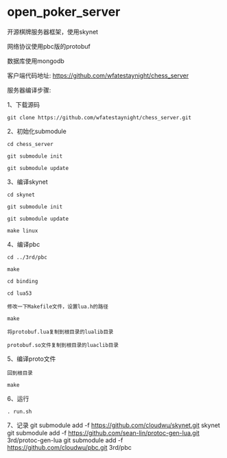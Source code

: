 # open_poker_server



开源棋牌服务器框架，使用skynet

网络协议使用pbc版的protobuf

数据库使用mongodb

客户端代码地址: https://github.com/wfatestaynight/chess_server

服务器编译步骤:

1、下载源码

    git clone https://github.com/wfatestaynight/chess_server.git

2、初始化submodule

    cd chess_server

    git submodule init

    git submodule update

3、编译skynet

    cd skynet

    git submodule init

    git submodule update

    make linux

4、编译pbc

    cd ../3rd/pbc

    make

    cd binding

    cd lua53

    修改一下Makefile文件，设置lua.h的路径

    make

    将protobuf.lua复制到根目录的lualib目录

    protobuf.so文件复制到根目录的luaclib目录

5、编译proto文件

    回到根目录

    make

6、运行

    . run.sh

7、记录
	git submodule add -f https://github.com/cloudwu/skynet.git skynet
	git submodule add -f https://github.com/sean-lin/protoc-gen-lua.git 3rd/protoc-gen-lua
	git submodule add -f https://github.com/cloudwu/pbc.git 3rd/pbc
